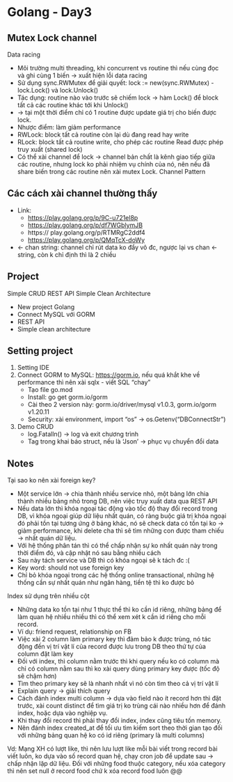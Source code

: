 # Golang - Day3

## Mutex Lock channel
Data racing
- Môi trường multi threading, khi concurrent vs routine thì nếu cùng đọc và ghi cùng 1 biến -> xuất hiện lỗi data racing
- Sử dụng sync.RWMutex để giải quyết: lock := new(sync.RWMutex) - lock.Lock() và lock.Unlock()
- Tác dụng: routine nào vào trước sẽ chiếm lock -> hàm Lock() để block tất cả các routine khác tới khi Unlock()
- -> tại một thời điểm chỉ có 1 routine được update giá trị cho biến được lock.
- Nhược điểm: làm giảm performance
- RWLock: block tất cả routine còn lại dù đang read hay write
- RLock: block tất cả routine write, cho phép các routine Read được phép truy xuất (shared lock)
- Có thể xài channel để lock -> channel bản chất là kênh giao tiếp giữa các routine, nhưng lock ko phải nhiệm vụ chính của nó, nên nếu đã share biến trong các routine nên xài mutex Lock.
Channel Pattern

## Các cách xài channel thường thấy
- Link:
    - https://play.golang.org/p/9C-u721el8p
    - https://play.golang.org/p/df7WGblymJB
    - https:// play.golang.org/p/RTMRgC2ddf4
    - https://play.golang.org/p/QMqTcX-doWy
- <- chan string: channel chỉ rút data ko đẩy vô đc, ngược lại vs chan <- string, còn k chỉ định thì là 2 chiều

## Project
Simple CRUD REST API
Simple Clean Architecture
- New project Golang
- Connect MySQL với GORM
- REST API
- Simple clean architecture

## Setting project
1. Setting IDE
2. Connect GORM to MySQL: https://gorm.io, nếu quá khắt khe về performance thì nên xài sqlx - viết SQL “chay”
    - Tạo file go.mod
    - Install: go get gorm.io/gorm
    - Cài theo 2 version này: gorm.io/driver/mysql v1.0.3, gorm.io/gorm v1.20.11
    - Security: xài environment, import “os” -> os.Getenv(“DBConnectStr”)
3. Demo CRUD
    - log.Fatalln() -> log và exit chương trình
    - Tag trong khai báo struct, nếu là ‘Json’ -> phục vụ chuyển đổi data

## Notes
Tại sao ko nên xài foreign key?
- Một service lớn -> chia thành nhiều service nhỏ, một bảng lớn chia thành nhiều bảng nhỏ trong DB, nên việc truy xuất data qua REST API
- Nếu data lớn thì khóa ngoại tác động vào tốc độ thay đổi record trong DB, vì khóa ngoại giúp dữ liệu nhất quán, có ràng buộc giá trị khóa ngoại đó phải tồn tại tương ứng ở bảng khác, nó sẽ check data có tồn tại ko -> giảm performance, khi delete cha thì sẽ tìm những con được tham chiếu -> nhất quán dữ liệu.
- Với hệ thống phân tán thì có thể chấp nhận sự ko nhất quán này trong thời điểm đó, và cập nhật nó sau bằng nhiều cách
- Sau này tách service và DB thì có khóa ngoại sẽ k tách đc :(
- Key word: should not use foreign key
- Chỉ bỏ khóa ngoại trong các hệ thống online transactional, những hệ thống cần sự nhất quán như ngân hàng, tiền tệ thì ko được bỏ

Index sử dụng trên nhiều cột
- Những data ko tồn tại như 1 thực thể thì ko cần id riêng, những bảng để làm quan hệ nhiều nhiều thì có thể xem xét k cần id riêng cho mỗi record.
- Ví dụ: friend request, relationship on FB
- Việc xài 2 column làm primary key thì đảm bảo k được trùng, nó tác động đến vị trí vật lí của record được lưu trong DB theo thứ tự của column đặt làm key
- Đối với index, thì column nằm trước thì khi query nếu ko có column mà chỉ có column nằm sau thì ko xài query dùng primary key được (tốc độ sẽ chậm hơn)
- Tìm theo primary key sẽ là nhanh nhất vì nó còn tìm theo cả vị trí vật lí
- Explain query -> giải thích query
- Cách đánh index multi column -> dựa vào field nào ít record hơn thì đặt trước, xài count distinct để tìm giá trị ko trùng cái nào nhiều hơn để đánh index, hoặc dựa vào nghiệp vụ.
- Khi thay đổi record thì phải thay đổi index, index cũng tiêu tốn memory.
- Nên đánh index created_at để tối ưu tìm kiếm sort theo thời gian tạo đối với những bảng quan hệ ko có id riêng (primary là multi columns)

Vd: Mạng XH có lượt like, thì nên lưu lượt like mỗi bài viết trong record bài viết luôn, ko dựa vào số record quan hệ, chạy cron job để update sau -> chấp nhận lặp dữ liệu. Đối với những food thuộc category, nếu xóa category thì nên set null ở record food chứ k xóa record food luôn @@
